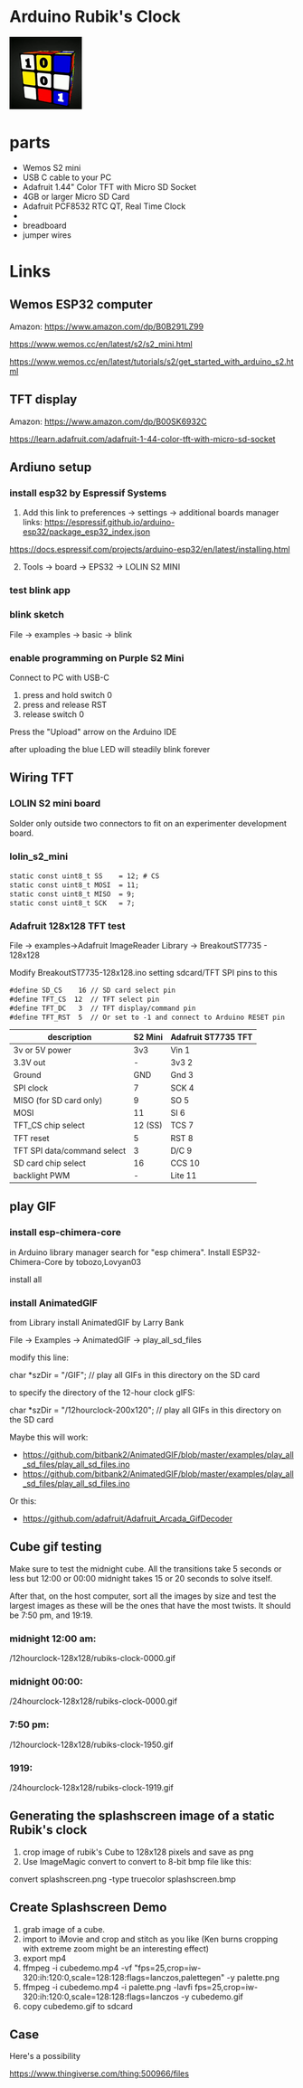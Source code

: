 # Arduino Rubik's Clock

![Alt Text](sdcard_files/12hourclock-128x128/rubiks-clock-1002.gif)

# parts

- Wemos S2 mini
- USB C cable to your PC
- Adafruit 1.44" Color TFT with Micro SD Socket
- 4GB or larger Micro SD Card
- Adafruit PCF8532 RTC QT, Real Time Clock
- 
- breadboard
- jumper wires

# Links

## Wemos ESP32 computer

Amazon: https://www.amazon.com/dp/B0B291LZ99

https://www.wemos.cc/en/latest/s2/s2_mini.html

https://www.wemos.cc/en/latest/tutorials/s2/get_started_with_arduino_s2.html

## TFT display

Amazon: https://www.amazon.com/dp/B00SK6932C

https://learn.adafruit.com/adafruit-1-44-color-tft-with-micro-sd-socket


## Ardiuno setup

### install esp32 by Espressif Systems
1. Add this link to preferences -> settings -> additional boards manager links:
  https://espressif.github.io/arduino-esp32/package_esp32_index.json

  https://docs.espressif.com/projects/arduino-esp32/en/latest/installing.html

2. Tools -> board -> EPS32 -> LOLIN S2 MINI

### test blink app

### blink sketch
File -> examples -> basic -> blink

### enable programming on Purple S2 Mini

Connect to PC with USB-C

1. press and hold switch 0
2. press and release RST
3. release switch 0

Press the "Upload" arrow on the Arduino IDE

after uploading the blue LED will steadily blink forever

## Wiring TFT

### LOLIN S2 mini board
Solder only outside two connectors to fit on an experimenter development board.


### lolin_s2_mini
    static const uint8_t SS    = 12; # CS
    static const uint8_t MOSI  = 11;
    static const uint8_t MISO  = 9;
    static const uint8_t SCK   = 7;

### Adafruit 128x128 TFT test

File -> examples→Adafruit ImageReader Library -> BreakoutST7735 - 128x128

Modify BreakoutST7735-128x128.ino setting sdcard/TFT SPI pins to this

    #define SD_CS    16 // SD card select pin
    #define TFT_CS  12  // TFT select pin
    #define TFT_DC   3  // TFT display/command pin
    #define TFT_RST  5  // Or set to -1 and connect to Arduino RESET pin


| description                 | S2 Mini | Adafruit ST7735 TFT |
| ----                         | ------- | -------------- |
| 3v or 5V power               | 3v3 | Vin 1 |
| 3.3V out                     | - | 3v3 2 |
| Ground                       | GND | Gnd 3 |
| SPI clock                    | 7 | SCK 4 |
| MISO (for SD card only)      | 9 | SO 5 |
| MOSI                         | 11 | SI 6 |
| TFT_CS chip select           | 12 (SS) | TCS 7 |
| TFT reset                    | 5 | RST 8 |
| TFT SPI data/command select  | 3 | D/C 9 |
| SD card chip select          | 16 | CCS 10 |
| backlight PWM                | - | Lite 11 |


## play GIF

### install esp-chimera-core

in Arduino library manager search for "esp chimera". Install ESP32-Chimera-Core by tobozo,Lovyan03

install all

### install AnimatedGIF
from Library install AnimatedGIF by Larry Bank

File -> Examples -> AnimatedGIF -> play_all_sd_files

modify this line:

  char *szDir = "/GIF"; // play all GIFs in this directory on the SD card

to specify the directory of the 12-hour clock gIFS:

  char *szDir = "/12hourclock-200x120"; // play all GIFs in this directory on the SD card


Maybe this will work:
- https://github.com/bitbank2/AnimatedGIF/blob/master/examples/play_all_sd_files/play_all_sd_files.ino
- https://github.com/bitbank2/AnimatedGIF/blob/master/examples/play_all_sd_files/play_all_sd_files.ino

Or this:
- https://github.com/adafruit/Adafruit_Arcada_GifDecoder

## Cube gif testing

Make sure to test the midnight cube.  All the transitions take 5 seconds or less but 12:00 or 00:00 midnight takes 15 or 20 seconds to solve itself.

After that, on the host computer, sort all the images by size and test the largest images as these will be the ones that have the most twists.  It should be 7:50 pm, and 19:19.

### midnight 12:00 am:
/12hourclock-128x128/rubiks-clock-0000.gif

### midnight 00:00:
/24hourclock-128x128/rubiks-clock-0000.gif

### 7:50 pm:
/12hourclock-128x128/rubiks-clock-1950.gif

### 1919:
/24hourclock-128x128/rubiks-clock-1919.gif


## Generating the splashscreen image of a static Rubik's clock

1. crop image of rubik's Cube to 128x128 pixels and save as png
2. Use ImageMagic convert to convert to 8-bit bmp file like this:
   
  convert splashscreen.png -type truecolor splashscreen.bmp

## Create Splashscreen Demo

1. grab image of a cube.
2. import to iMovie and crop and stitch as you like (Ken burns cropping with extreme zoom might be an interesting effect)
3. export mp4
4. ffmpeg  -i  cubedemo.mp4 -vf "fps=25,crop=iw-320:ih:120:0,scale=128:128:flags=lanczos,palettegen"  -y palette.png
5. ffmpeg -i cubedemo.mp4 -i  palette.png -lavfi fps=25,crop=iw-320:ih:120:0,scale=128:128:flags=lanczos -y cubedemo.gif
6. copy cubedemo.gif to sdcard

## Case

Here's a possibility

https://www.thingiverse.com/thing:500966/files

